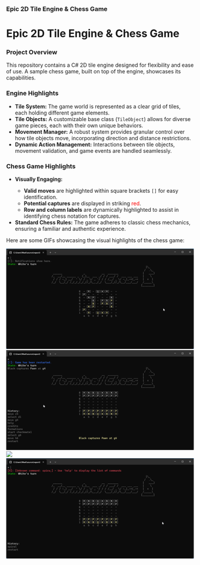 <!DOCTYPE html>
<html>
<head>
<h3>Epic 2D Tile Engine & Chess Game</h3>
</head>
<body>
<h1>Epic 2D Tile Engine & Chess Game</h1>

<h3>Project Overview</h3>

<p>This repository contains a C# 2D tile engine designed for flexibility and ease of use. A sample chess game, built on top of the engine, showcases its capabilities.</p>

<h3>Engine Highlights</h3>

<ul>
<li><b>Tile System:</b> The game world is represented as a clear grid of tiles, each holding different game elements.</li>
<li><b>Tile Objects:</b> A customizable base class (<code>TileObject</code>) allows for diverse game pieces, each with their own unique behaviors.</li>
<li><b>Movement Manager:</b> A robust system provides granular control over how tile objects move, incorporating direction and distance restrictions.</li>
<li><b>Dynamic Action Management:</b> Interactions between tile objects, movement validation, and game events are handled seamlessly.</li>
</ul>

<h3>Chess Game Highlights</h3>

<ul>
<li><b>Visually Engaging:</b></li>
<ul>
<li><b>Valid moves</b> are highlighted within square brackets <code>[]</code> for easy identification.</li>
<li><b>Potential captures</b> are displayed in striking <span style="color:red;">red</span>.</li>
<li><b>Row and column labels</b> are dynamically highlighted to assist in identifying chess notation for captures.</li>
</ul>
<li><b>Standard Chess Rules:</b> The game adheres to classic chess mechanics, ensuring a familiar and authentic experience.</li>
</ul>

<p>Here are some GIFs showcasing the visual highlights of the chess game:</p>

<img src="https://raw.githubusercontent.com/FreddieLool/EpicGameEngine2/Test-7/play_gif.gif">

<img src="https://raw.githubusercontent.com/FreddieLool/EpicGameEngine2/Test-7/formations_gif.gif">

<img src="https://raw.githubusercontent.com/FreddieLool/EpicGameEngine2/Test-7/credits_gif.gif">

<img src="https://raw.githubusercontent.com/FreddieLool/EpicGameEngine2/Test-7/spiral_gif.gif">

</body>
</html>
